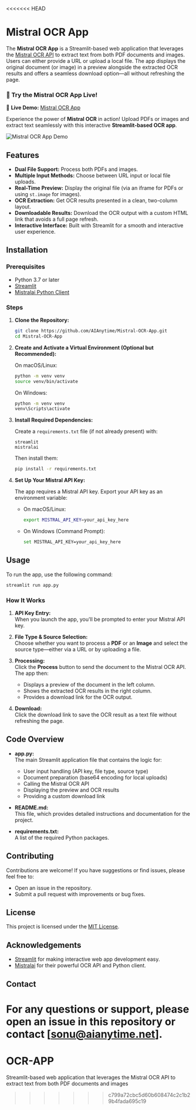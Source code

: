 <<<<<<< HEAD
# Mistral OCR App

The **Mistral OCR App** is a Streamlit-based web application that leverages the [Mistral OCR API](https://docs.mistralai.com/) to extract text from both PDF documents and images. Users can either provide a URL or upload a local file. The app displays the original document (or image) in a preview alongside the extracted OCR results and offers a seamless download option—all without refreshing the page.

### 🚀 Try the Mistral OCR App Live!  

🔗 **Live Demo:** [Mistral OCR App](https://mistralocrai.streamlit.app/)  

Experience the power of **Mistral OCR** in action! Upload PDFs or images and extract text seamlessly with this interactive **Streamlit-based OCR app**.  

![Mistral OCR App Demo](demo.png)


## Features

- **Dual File Support:** Process both PDFs and images.
- **Multiple Input Methods:** Choose between URL input or local file uploads.
- **Real-Time Preview:** Display the original file (via an iframe for PDFs or using `st.image` for images).
- **OCR Extraction:** Get OCR results presented in a clean, two-column layout.
- **Downloadable Results:** Download the OCR output with a custom HTML link that avoids a full page refresh.
- **Interactive Interface:** Built with Streamlit for a smooth and interactive user experience.

## Installation

### Prerequisites

- Python 3.7 or later
- [Streamlit](https://streamlit.io/)
- [Mistralai Python Client](https://pypi.org/project/mistralai/)

### Steps

1. **Clone the Repository:**

   ```bash
   git clone https://github.com/AIAnytime/Mistral-OCR-App.git
   cd Mistral-OCR-App
   ```

2. **Create and Activate a Virtual Environment (Optional but Recommended):**

   On macOS/Linux:
   ```bash
   python -m venv venv
   source venv/bin/activate
   ```

   On Windows:
   ```bash
   python -m venv venv
   venv\Scripts\activate
   ```

3. **Install Required Dependencies:**

   Create a `requirements.txt` file (if not already present) with:
   ```plaintext
   streamlit
   mistralai
   ```

   Then install them:
   ```bash
   pip install -r requirements.txt
   ```

4. **Set Up Your Mistral API Key:**

   The app requires a Mistral API key. Export your API key as an environment variable:

   - On macOS/Linux:
     ```bash
     export MISTRAL_API_KEY=your_api_key_here
     ```

   - On Windows (Command Prompt):
     ```bash
     set MISTRAL_API_KEY=your_api_key_here
     ```

## Usage

To run the app, use the following command:

```bash
streamlit run app.py
```

### How It Works

1. **API Key Entry:**  
   When you launch the app, you'll be prompted to enter your Mistral API key.

2. **File Type & Source Selection:**  
   Choose whether you want to process a **PDF** or an **Image** and select the source type—either via a URL or by uploading a file.

3. **Processing:**  
   Click the **Process** button to send the document to the Mistral OCR API. The app then:
   - Displays a preview of the document in the left column.
   - Shows the extracted OCR results in the right column.
   - Provides a download link for the OCR output.

4. **Download:**  
   Click the download link to save the OCR result as a text file without refreshing the page.

## Code Overview

- **app.py:**  
  The main Streamlit application file that contains the logic for:
  - User input handling (API key, file type, source type)
  - Document preparation (base64 encoding for local uploads)
  - Calling the Mistral OCR API
  - Displaying the preview and OCR results
  - Providing a custom download link

- **README.md:**  
  This file, which provides detailed instructions and documentation for the project.

- **requirements.txt:**  
  A list of the required Python packages.

## Contributing

Contributions are welcome! If you have suggestions or find issues, please feel free to:
- Open an issue in the repository.
- Submit a pull request with improvements or bug fixes.

## License

This project is licensed under the [MIT License](LICENSE).

## Acknowledgements

- [Streamlit](https://streamlit.io/) for making interactive web app development easy.
- [Mistralai](https://github.com/mistralai) for their powerful OCR API and Python client.

## Contact

For any questions or support, please open an issue in this repository or contact [sonu@aianytime.net].
=======
# OCR-APP
 Streamlit-based web application that leverages the Mistral OCR API to extract text from both PDF documents and images
>>>>>>> c799a72cbc5d60b608474c2c1b29b4fada695c19
